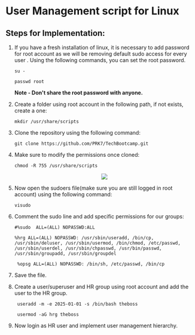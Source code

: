 # User Management script for Linux
## Steps for Implementation: 

1. If you have a fresh installation of linux, it is necessary to add password for root account as we will be removing default sudo access for every user . Using the following commands, you can set the root password.

      ```
     su -
      ```
   
      ```
      passwd root
      ```
    **Note - Don't share the root password with anyone.**
   
2. Create a folder using root account in the following path, if not exists, create a one:

      ```
      mkdir /usr/share/scripts
      ```
   
3. Clone the repository using the following command:
    
      ```
      git clone https://github.com/PRK7/TechBootcamp.git
      ```
   
4.  Make sure to modify the permissions once cloned:

      ```
      chmod -R 755 /usr/share/scripts
      ```
      <p align="center">
        <img src="https://github.com/PRK7/TechBootcamp/assets/35907619/18d20ffa-f0f2-4419-a188-fdc821635242" />
      </p>


6. Now open the sudoers file(make sure you are still logged in root account) using the following command:

      ```
      visudo
      ```

7. Comment the sudo line and add specific permissions for our groups:

      ```
      #%sudo  ALL=(ALL) NOPASSWD:ALL
      ```

      ```
      %hrg ALL=(ALL) NOPASSWD: /usr/sbin/useradd, /bin/cp, /usr/sbin/deluser, /usr/sbin/usermod, /bin/chmod, /etc/passwd,
      /usr/sbin/userdel, /usr/sbin/chpasswd, /usr/bin/passwd, /usr/sbin/groupadd, /usr/sbin/groupdel
      ```
   

      ```
       %opsg ALL=(ALL) NOPASSWD: /bin/sh, /etc/passwd, /bin/cp
      ```

8. Save the file.
   
9. Create a user/superuser and HR group using root account and add the user to the HR group.
      ```
       useradd -m -e 2025-01-01 -s /bin/bash theboss
      ```
      ```
       usermod -aG hrg theboss
      ```

10. Now login as HR user and implement user management hierarchy. 



